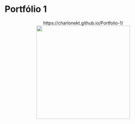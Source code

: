 # Portfólio 1

<div align="center">
  https://charlonekt.github.io/Portfolio-1/
</div>
  
<div align="center">
  
  <img src="https://github.com/CharloneKT/Portfolio-1/assets/97756930/1081be63-21de-4739-a294-90abe0f59abf" width="300px">
</div>

